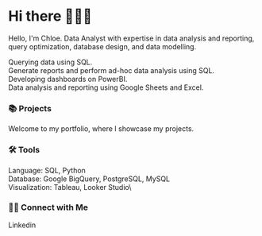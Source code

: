 # Hi there 🙋🏻‍♀️
Hello, I'm Chloe. Data Analyst with expertise in data analysis and reporting, query optimization, database design, and data modelling.

Querying data using SQL.\
Generate reports and perform ad-hoc data analysis using SQL.\
Developing dashboards on PowerBI.\
Data analysis and reporting using Google Sheets and Excel.


### 📚 Projects

Welcome to my portfolio, where I showcase my projects.

### 🛠️ Tools

Language: SQL, Python\
Database: Google BigQuery, PostgreSQL, MySQL\
Visualization: Tableau, Looker Studio\

### 👋🏻 Connect with Me

Linkedin
